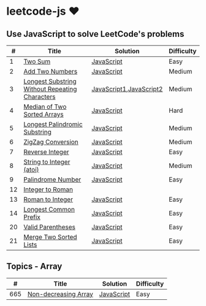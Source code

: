 # leetcode-js &hearts;

## Use JavaScript to solve LeetCode's problems

| # | Title | Solution | Difficulty |
|---| ----- | -------- | ---------- |
|1|[Two Sum](https://leetcode.com/problems/two-sum/description/)| [JavaScript](./algorithms/_001_twoSum.js)|Easy|
|2|[Add Two Numbers](https://leetcode.com/problems/add-two-numbers/description/)| [JavaScript](./algorithms/_002_addTwoNumbers.js)|Medium|
|3|[Longest Substring Without Repeating Characters](https://leetcode.com/problems/longest-substring-without-repeating-characters/description/)| [JavaScript1](./algorithms/_003_lengthOfLongestSubstring1.js),[JavaScript2](./algorithms/_003_lengthOfLongestSubstring2.js)|Medium|
|4|[Median of Two Sorted Arrays](https://leetcode.com/problems/median-of-two-sorted-arrays/description/)| [JavaScript](./algorithms/_004_findMedianSortedArrays.js)|Hard|
|5|[Longest Palindromic Substring](https://leetcode.com/problems/longest-palindromic-substring/description/)| [JavaScript](./algorithms/_005_longestPalindrome.js)|Medium|
|6|[ZigZag Conversion](https://leetcode.com/problems/zigzag-conversion/description/)| [JavaScript](./algorithms/_006_convert.js)|Medium|
|7|[Reverse Integer](https://leetcode.com/problems/reverse-integer/description/)| [JavaScript](./algorithms/_007_reverse.js)|Easy|
|8|[String to Integer (atoi)](https://leetcode.com/problems/string-to-integer-atoi/description/)| [JavaScript](./algorithms/_008_myAtoi.js)|Medium|
|9|[Palindrome Number](https://leetcode.com/problems/palindrome-number/description/)| [JavaScript](./algorithms/_009_isPalindrome.js)|Easy|
|12|[Integer to Roman](https://leetcode.com/problems/integer-to-roman/description/)| 
|13|[Roman to Integer](https://leetcode.com/problems/roman-to-integer/description/)| [JavaScript](./algorithms/_013_romanToInt.js)|Easy|
|14|[Longest Common Prefix](https://leetcode.com/problems/longest-common-prefix/description/)| [JavaScript](./algorithms/_014_longestCommonPrefix.js)|Easy|
|20|[Valid Parentheses](https://leetcode.com/problems/valid-parentheses/description/)| [JavaScript](./algorithms/_020_isValid.js)|Easy|
|21|[Merge Two Sorted Lists](https://leetcode.com/problems/merge-two-sorted-lists/description/)| [JavaScript](./algorithms/_021_mergeTwoLists.js)|Easy|

## Topics - Array

| # | Title | Solution | Difficulty |
|---| ----- | -------- | ---------- |
|665|[Non-decreasing Array](https://leetcode.com/problems/non-decreasing-array/description/)| [JavaScript](./algorithms/_661_checkPossibility.js)|Easy|
